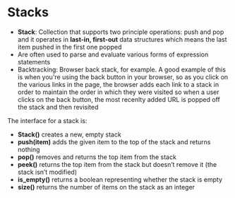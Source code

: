 # Stacks

- **Stack**: Collection that supports two principle operations: push and pop and it operates in **last-in, first-out** data structures which means the last item pushed in the first one popped
- Are often used to parse and evaluate various forms of expression statements
- Backtracking: Browser back stack, for example. A good example of this is when you're using the back button in your browser, so as you click on the various links in the page, the browser adds each link to a stack in order to maintain the order in which they were visited so when a user clicks on the back button, the most recenlty added URL is popped off the stack and then revisited


The interface for a stack is:

- **Stack()** creates a new, empty stack
- **push(item)** adds the given item to the top of the stack and returns nothing
- **pop()** removes and returns the top item from the stack
- **peek()** returns the top item from the stack but doesn’t remove it (the stack isn’t modified)
- **is_empty()** returns a boolean representing whether the stack is empty
- **size()** returns the number of items on the stack as an integer